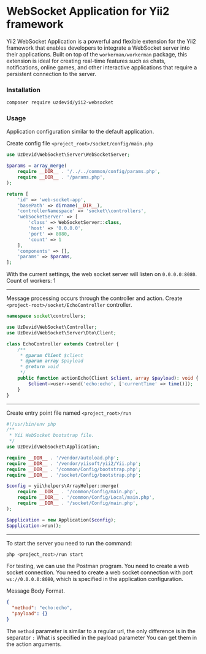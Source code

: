 # WebSocket Application for Yii2 framework

Yii2 WebSocket Application is a powerful and flexible extension for the Yii2 framework that enables developers to integrate a WebSocket server into their applications. Built on top of the `workerman/workerman` package, this extension is ideal for creating real-time features such as chats, notifications, online games, and other interactive applications that require a persistent connection to the server.

### Installation

```bash
composer require uzdevid/yii2-websocket
```

### Usage

Application configuration similar to the default application.

Create config file `<project_root>/socket/config/main.php` 

```php
use UzDevid\WebSocket\Server\WebSocketServer;

$params = array_merge(
    require __DIR__ . '/../../common/config/params.php',
    require __DIR__ . '/params.php',
);

return [
    'id' => 'web-socket-app',
    'basePath' => dirname(__DIR__),
    'controllerNamespace' => 'socket\\controllers',
    'webSocketServer' => [
        'class' => WebSocketServer::class,
        'host' => '0.0.0.0',
        'port' => 8080,
        'count' => 1
    ],
    'components' => [],
    'params' => $params,
];
```

With the current settings, the web socket server will listen on `0.0.0.0:8080`. Count of workers: 1

---
Message processing occurs through the controller and action. Create `<project-root>/socket/EchoController` controller.

```php
namespace socket\controllers;

use UzDevid\WebSocket\Controller;
use UzDevid\WebSocket\Server\Dto\Client;

class EchoController extends Controller {
    /**
     * @param Client $client
     * @param array $payload
     * @return void
     */
    public function actionEcho(Client $client, array $payload): void {
        $client->user->send('echo:echo', ['currentTime' => time()]);
    }
}
```

---

Create entry point file named `<project_root>/run`

```php
#!/usr/bin/env php
/**
 * Yii WebSocket bootstrap file.
 */
use UzDevid\WebSocket\Application;

require __DIR__ . '/vendor/autoload.php';
require __DIR__ . '/vendor/yiisoft/yii2/Yii.php';
require __DIR__ . '/common/Config/bootstrap.php';
require __DIR__ . '/socket/Config/bootstrap.php';

$config = yii\helpers\ArrayHelper::merge(
    require __DIR__ . '/common/Config/main.php',
    require __DIR__ . '/common/Config/Local/main.php',
    require __DIR__ . '/socket/Config/main.php',
);

$application = new Application($config);
$application->run();
```

---

To start the server you need to run the command:

```bash
php <project_root>/run start
```

For testing, we can use the Postman program. You need to create a web socket connection. You need to create a web socket connection with port `ws://0.0.0.0:8080`, which is specified in the application configuration.

Message Body Format. 
```json
{
  "method": "echo:echo",
  "payload": {}
}
```
The `method` parameter is similar to a regular url, the only difference is in the separator `:` What is specified in the payload parameter You can get them in the action arguments.